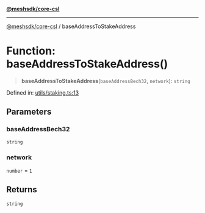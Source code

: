 [**@meshsdk/core-csl**](../README.md)

***

[@meshsdk/core-csl](../globals.md) / baseAddressToStakeAddress

# Function: baseAddressToStakeAddress()

> **baseAddressToStakeAddress**(`baseAddressBech32`, `network`): `string`

Defined in: [utils/staking.ts:13](https://github.com/MeshJS/mesh/blob/1abde1553cbd7cf2cf4e40197fc0de9e4a7d0f49/packages/mesh-core-csl/src/utils/staking.ts#L13)

## Parameters

### baseAddressBech32

`string`

### network

`number` = `1`

## Returns

`string`

